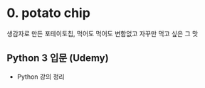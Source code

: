# 0. potato chip

생감자로 만든 포테이토칩, 먹어도 먹어도 변함없고 자꾸만 먹고 싶은 그 맛

## Python 3 입문 (Udemy)

- Python 강의 정리

